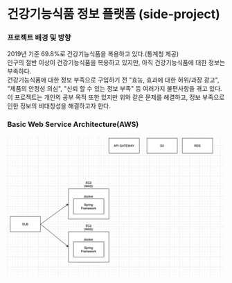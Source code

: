 # 건강기능식품 정보 플랫폼 (side-project)

### 프로젝트 배경 및 방향

2019년 기준 69.8%로 건강기능식품을 복용하고 있다.(통계청 제공)</br>
인구의 절반 이상이 건강기능식품을 복용하고 있지만, 아직 건강기능식품에 대한 정보는 부족하다.</br>
건강기능식품에 대한 정보 부족으로 구입하기 전 "효능, 효과에 대한 허위/과장 광고", "제품의 안정성 의심", "신뢰 할 수 있는 정보 부족" 등 여러가지 불편사항을 겪고 있다.</br>
이 프로젝트는 개인의 공부 목적 또한 있지만 위와 같은 문제를 해결하고, 정보 부족으로 인한 정보의 비대칭성을 해결하고자 한다.</br>

### Basic Web Service Architecture(AWS)

<img src="/img/AWS_Basic-Web-Service-Architecture.png" width="500px">
